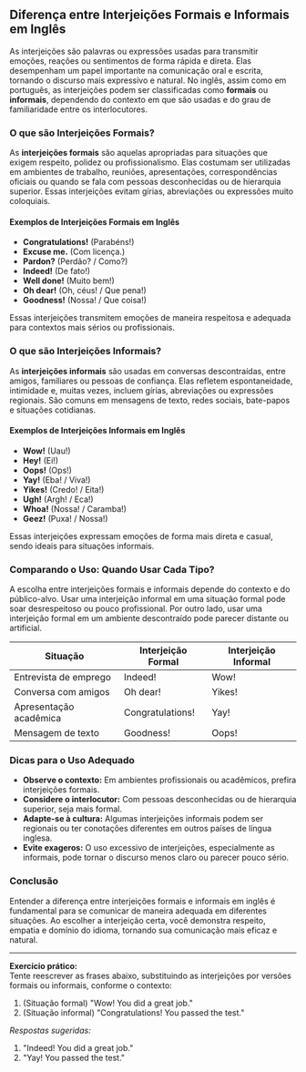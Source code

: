 
## Diferença entre Interjeições Formais e Informais em Inglês

As interjeições são palavras ou expressões usadas para transmitir emoções, reações ou sentimentos de forma rápida e direta. Elas desempenham um papel importante na comunicação oral e escrita, tornando o discurso mais expressivo e natural. No inglês, assim como em português, as interjeições podem ser classificadas como **formais** ou **informais**, dependendo do contexto em que são usadas e do grau de familiaridade entre os interlocutores.

### O que são Interjeições Formais?

As **interjeições formais** são aquelas apropriadas para situações que exigem respeito, polidez ou profissionalismo. Elas costumam ser utilizadas em ambientes de trabalho, reuniões, apresentações, correspondências oficiais ou quando se fala com pessoas desconhecidas ou de hierarquia superior. Essas interjeições evitam gírias, abreviações ou expressões muito coloquiais.

#### Exemplos de Interjeições Formais em Inglês

- **Congratulations!** (Parabéns!)
- **Excuse me.** (Com licença.)
- **Pardon?** (Perdão? / Como?)
- **Indeed!** (De fato!)
- **Well done!** (Muito bem!)
- **Oh dear!** (Oh, céus! / Que pena!)
- **Goodness!** (Nossa! / Que coisa!)

Essas interjeições transmitem emoções de maneira respeitosa e adequada para contextos mais sérios ou profissionais.

### O que são Interjeições Informais?

As **interjeições informais** são usadas em conversas descontraídas, entre amigos, familiares ou pessoas de confiança. Elas refletem espontaneidade, intimidade e, muitas vezes, incluem gírias, abreviações ou expressões regionais. São comuns em mensagens de texto, redes sociais, bate-papos e situações cotidianas.

#### Exemplos de Interjeições Informais em Inglês

- **Wow!** (Uau!)
- **Hey!** (Ei!)
- **Oops!** (Ops!)
- **Yay!** (Eba! / Viva!)
- **Yikes!** (Credo! / Eita!)
- **Ugh!** (Argh! / Eca!)
- **Whoa!** (Nossa! / Caramba!)
- **Geez!** (Puxa! / Nossa!)

Essas interjeições expressam emoções de forma mais direta e casual, sendo ideais para situações informais.

### Comparando o Uso: Quando Usar Cada Tipo?

A escolha entre interjeições formais e informais depende do contexto e do público-alvo. Usar uma interjeição informal em uma situação formal pode soar desrespeitoso ou pouco profissional. Por outro lado, usar uma interjeição formal em um ambiente descontraído pode parecer distante ou artificial.

| Situação                  | Interjeição Formal      | Interjeição Informal |
|---------------------------|------------------------|---------------------|
| Entrevista de emprego     | Indeed!                | Wow!                |
| Conversa com amigos       | Oh dear!               | Yikes!              |
| Apresentação acadêmica    | Congratulations!       | Yay!                |
| Mensagem de texto         | Goodness!              | Oops!               |

### Dicas para o Uso Adequado

- **Observe o contexto:** Em ambientes profissionais ou acadêmicos, prefira interjeições formais.
- **Considere o interlocutor:** Com pessoas desconhecidas ou de hierarquia superior, seja mais formal.
- **Adapte-se à cultura:** Algumas interjeições informais podem ser regionais ou ter conotações diferentes em outros países de língua inglesa.
- **Evite exageros:** O uso excessivo de interjeições, especialmente as informais, pode tornar o discurso menos claro ou parecer pouco sério.

### Conclusão

Entender a diferença entre interjeições formais e informais em inglês é fundamental para se comunicar de maneira adequada em diferentes situações. Ao escolher a interjeição certa, você demonstra respeito, empatia e domínio do idioma, tornando sua comunicação mais eficaz e natural.

---
**Exercício prático:**  
Tente reescrever as frases abaixo, substituindo as interjeições por versões formais ou informais, conforme o contexto:

1. (Situação formal) "Wow! You did a great job."
2. (Situação informal) "Congratulations! You passed the test."

*Respostas sugeridas:*
1. "Indeed! You did a great job."
2. "Yay! You passed the test."
```
